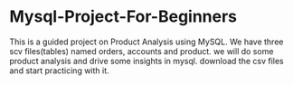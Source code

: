 # Mysql-Project-For-Beginners
This is a guided project on Product Analysis using MySQL.
We have three scv files(tables) named orders, accounts and product.
we will do some product analysis and drive some insights in mysql.
download the csv files and start practicing with it.
